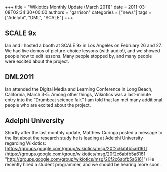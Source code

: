 +++
title = "Wikiotics Monthly Update (March 2011)"
date = 2011-03-08T02:34:30+00:00
authors = "garrison"
categories = ["news"]
tags = ["Adelphi", "DML", "SCALE"]
+++

## SCALE 9x

Ian and I hosted a booth at SCALE 9x in Los Angeles on February 26 and 27. We had live demos of picture-choice lessons (with audio!), and we showed people how to edit lessons. Many people stopped by, and many people were excited about the project.

## DML2011

Ian attended the Digital Media and Learning Conference in Long Beach, California, March 3-5. Among other things, Wikiotics was a last-minute entry into the “Drumbeat science fair.” I am told that Ian met many additional people who are excited about the project.

## Adelphi University

Shortly after the last monthly update, Matthew Curinga posted a message to the list about the research study he is leading at Adelphi University regarding Wikiotics:  
[https://groups.google.com/group/wikiotics/msg/20f2c6abfb5a6161](https://groups.google.com/group/wikiotics/msg/20f2c6abfb5a6161 "http://groups.google.com/group/wikiotics/msg/20f2c6abfb5a6161") He recently hired a student programmer, and we should be hearing more soon.
